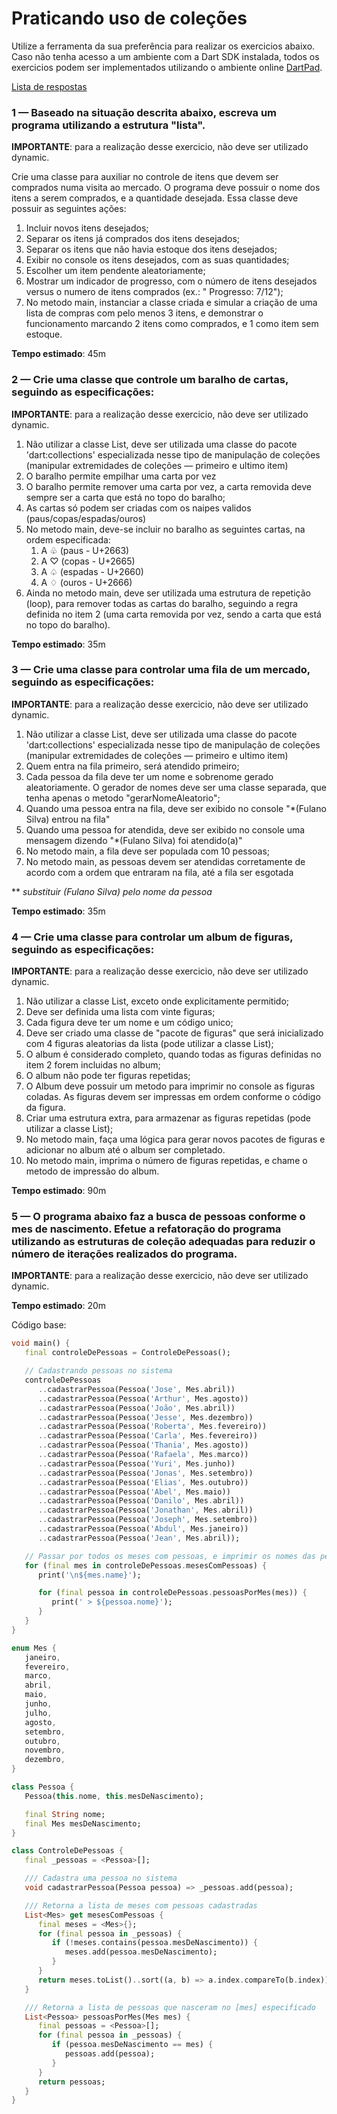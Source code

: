 # Praticando uso de coleções

Utilize a ferramenta da sua preferência para realizar os exercicios abaixo.  
Caso não tenha acesso a um ambiente com a Dart SDK instalada, todos os exercicios podem ser implementados utilizando o
ambiente online [DartPad](https://dartpad.dev/?).

[Lista de respostas](EXERCICIOS_3_RESPOSTAS.md)

### 1 — Baseado na situação descrita abaixo, escreva um programa utilizando a estrutura "lista".

**IMPORTANTE**: para a realização desse exercicio, não deve ser utilizado dynamic.

Crie uma classe para auxiliar no controle de itens que devem ser comprados numa visita ao mercado. O programa deve
possuir o nome dos itens a serem comprados, e a quantidade desejada. Essa classe deve possuir as seguintes ações:

1. Incluir novos itens desejados;
2. Separar os itens já comprados dos itens desejados;
3. Separar os itens que não havia estoque dos itens desejados;
4. Exibir no console os itens desejados, com as suas quantidades;
5. Escolher um item pendente aleatoriamente;
6. Mostrar um indicador de progresso, com o número de itens desejados versus o numero de itens comprados (ex.: "
   Progresso: 7/12");
7. No metodo main, instanciar a classe criada e simular a criação de uma lista de compras com pelo menos 3 itens, e
   demonstrar o funcionamento marcando 2 itens como comprados, e 1 como item sem estoque.

**Tempo estimado**: 45m

### 2 — Crie uma classe que controle um baralho de cartas, seguindo as especificações:

**IMPORTANTE**: para a realização desse exercicio, não deve ser utilizado dynamic.

1. Não utilizar a classe List, deve ser utilizada uma classe do pacote 'dart:collections' especializada nesse tipo de
   manipulação de coleções (manipular extremidades de coleções — primeiro e ultimo item)
2. O baralho permite empilhar uma carta por vez
3. O baralho permite remover uma carta por vez, a carta removida deve sempre ser a carta que está no topo do baralho;
4. As cartas só podem ser criadas com os naipes validos (paus/copas/espadas/ouros)
5. No metodo main, deve-se incluir no baralho as seguintes cartas, na ordem especificada:
    1. A ♧ (paus - U+2663)
    2. A ♡ (copas - U+2665)
    3. A ♤ (espadas - U+2660)
    4. A ♢ (ouros - U+2666)
6. Ainda no metodo main, deve ser utilizada uma estrutura de repetição (loop), para remover todas as cartas do baralho,
   seguindo a regra definida no item 2 (uma carta removida por vez, sendo a carta que está no topo do baralho).

**Tempo estimado**: 35m

### 3 — Crie uma classe para controlar uma fila de um mercado, seguindo as especificações:

**IMPORTANTE**: para a realização desse exercicio, não deve ser utilizado dynamic.

1. Não utilizar a classe List, deve ser utilizada uma classe do pacote 'dart:collections' especializada nesse tipo de
   manipulação de coleções (manipular extremidades de coleções — primeiro e ultimo item)
2. Quem entra na fila primeiro, será atendido primeiro;
3. Cada pessoa da fila deve ter um nome e sobrenome gerado aleatoriamente. O gerador de nomes deve ser uma classe
   separada, que tenha apenas o metodo "gerarNomeAleatorio";
4. Quando uma pessoa entra na fila, deve ser exibido no console "*(Fulano Silva) entrou na fila"
5. Quando uma pessoa for atendida, deve ser exibido no console uma mensagem dizendo "*(Fulano Silva) foi atendido(a)"
6. No metodo main, a fila deve ser populada com 10 pessoas;
7. No metodo main, as pessoas devem ser atendidas corretamente de acordo com a ordem que entraram na fila, até a fila
   ser esgotada

** _substituir (Fulano Silva) pelo nome da pessoa_

**Tempo estimado**: 35m

### 4 — Crie uma classe para controlar um album de figuras, seguindo as especificações:

**IMPORTANTE**: para a realização desse exercicio, não deve ser utilizado dynamic.

1. Não utilizar a classe List, exceto onde explicitamente permitido;
2. Deve ser definida uma lista com vinte figuras;
3. Cada figura deve ter um nome e um código unico;
4. Deve ser criado uma classe de "pacote de figuras" que será inicializado com 4 figuras aleatorias da lista (pode
   utilizar a classe List);
5. O album é considerado completo, quando todas as figuras definidas no item 2 forem incluidas no album;
6. O album não pode ter figuras repetidas;
7. O Album deve possuir um metodo para imprimir no console as figuras coladas. As figuras devem ser impressas em ordem
   conforme o código da figura.
8. Criar uma estrutura extra, para armazenar as figuras repetidas (pode utilizar a classe List);
9. No metodo main, faça uma lógica para gerar novos pacotes de figuras e adicionar no album até o album ser completado.
10. No metodo main, imprima o número de figuras repetidas, e chame o metodo de impressão do album.

**Tempo estimado**: 90m

### 5 — O programa abaixo faz a busca de pessoas conforme o mes de nascimento. Efetue a refatoração do programa utilizando as estruturas de coleção adequadas para reduzir o número de iterações realizados do programa.

**IMPORTANTE**: para a realização desse exercicio, não deve ser utilizado dynamic.

**Tempo estimado**: 20m  

Código base:

```dart
void main() {
   final controleDePessoas = ControleDePessoas();

   // Cadastrando pessoas no sistema
   controleDePessoas
      ..cadastrarPessoa(Pessoa('Jose', Mes.abril))
      ..cadastrarPessoa(Pessoa('Arthur', Mes.agosto))
      ..cadastrarPessoa(Pessoa('João', Mes.abril))
      ..cadastrarPessoa(Pessoa('Jesse', Mes.dezembro))
      ..cadastrarPessoa(Pessoa('Roberta', Mes.fevereiro))
      ..cadastrarPessoa(Pessoa('Carla', Mes.fevereiro))
      ..cadastrarPessoa(Pessoa('Thania', Mes.agosto))
      ..cadastrarPessoa(Pessoa('Rafaela', Mes.marco))
      ..cadastrarPessoa(Pessoa('Yuri', Mes.junho))
      ..cadastrarPessoa(Pessoa('Jonas', Mes.setembro))
      ..cadastrarPessoa(Pessoa('Elias', Mes.outubro))
      ..cadastrarPessoa(Pessoa('Abel', Mes.maio))
      ..cadastrarPessoa(Pessoa('Danilo', Mes.abril))
      ..cadastrarPessoa(Pessoa('Jonathan', Mes.abril))
      ..cadastrarPessoa(Pessoa('Joseph', Mes.setembro))
      ..cadastrarPessoa(Pessoa('Abdul', Mes.janeiro))
      ..cadastrarPessoa(Pessoa('Jean', Mes.abril));

   // Passar por todos os meses com pessoas, e imprimir os nomes das pessoas
   for (final mes in controleDePessoas.mesesComPessoas) {
      print('\n${mes.name}');

      for (final pessoa in controleDePessoas.pessoasPorMes(mes)) {
         print(' > ${pessoa.nome}');
      }
   }
}

enum Mes {
   janeiro,
   fevereiro,
   marco,
   abril,
   maio,
   junho,
   julho,
   agosto,
   setembro,
   outubro,
   novembro,
   dezembro,
}

class Pessoa {
   Pessoa(this.nome, this.mesDeNascimento);

   final String nome;
   final Mes mesDeNascimento;
}

class ControleDePessoas {
   final _pessoas = <Pessoa>[];

   /// Cadastra uma pessoa no sistema
   void cadastrarPessoa(Pessoa pessoa) => _pessoas.add(pessoa);

   /// Retorna a lista de meses com pessoas cadastradas
   List<Mes> get mesesComPessoas {
      final meses = <Mes>{};
      for (final pessoa in _pessoas) {
         if (!meses.contains(pessoa.mesDeNascimento)) {
            meses.add(pessoa.mesDeNascimento);
         }
      }
      return meses.toList()..sort((a, b) => a.index.compareTo(b.index));
   }

   /// Retorna a lista de pessoas que nasceram no [mes] especificado
   List<Pessoa> pessoasPorMes(Mes mes) {
      final pessoas = <Pessoa>[];
      for (final pessoa in _pessoas) {
         if (pessoa.mesDeNascimento == mes) {
            pessoas.add(pessoa);
         }
      }
      return pessoas;
   }
}
```